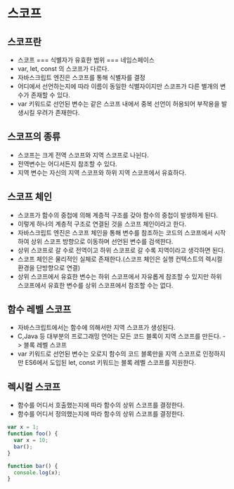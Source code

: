 # 스코프

## 스코프란

- 스코프 === 식별자가 유효한 범위 === 네임스페이스
- var, let, const 의 스코프가 다르다.
- 자바스크립트 엔진은 스코프를 통해 식별자를 결정
- 어디에서 선언하는지에 따라 이름이 동일한 식별자이지만 스코프가 다른 별개의 변수가 존재할 수 있다.
- var 키워드로 선언된 변수는 같은 스코프 내에서 중복 선언이 허용되어 부작용을 발생시킬 우려가 존재한다.

## 스코프의 종류

- 스코프는 크게 전역 스코프와 지역 스코프로 나뉜다.
- 전역변수는 어디서든지 참조할 수 있다.
- 지역 변수는 자신의 지역 스코프와 하위 지역 스코프에서 유효하다.

## 스코프 체인

- 스코프가 함수의 중첩에 의해 계층적 구조를 갖아 함수의 중첩이 발생하게 된다.
- 이렇게 하나의 계층적 구조로 연결된 것을 스코프 체인이라고 한다.
- 자바스크립트 엔진은 스코프 체인을 통해 변수를 참조하는 코드의 스코프에서 시작하여 상위 스코프 방향으로 이동하며 선언된 변수를 검색한다.
- 상위 스코프로 갈 수로 전역이고 하위 스코프로 갈 수록 지역이라고 생각하면 된다.
- 스코프 체인은 물리적인 실체로 존재한다.(스코프 체인은 실행 컨텍스트의 렉시컬 환경을 단방향으로 연결)
- 상위 스코프에서 유효한 변수는 하위 스코프에서 자유롭게 참조할 수 있지만 하위 스코프에서 유효한 변수를 상위 스코프에서 참조할 수는 없다.

## 함수 레벨 스코프

- 자바스크립트에서는 함수에 의해서만 지역 스코프가 생성된다.
- C,Java 등 대부분의 프로그래밍 언어는 모든 코드 블록이 지역 스코프를 만든다. -> 블록 레벨 스코프
- var 키워드로 선언된 변수는 오로지 함수의 코드 블록만을 지역 스코프로 인정하지만 ES6에서 도입된 let, const 키워드는 블록 레벨 스코프를 지원한다.

## 렉시컬 스코프

- 함수를 어디서 호출했는지에 따라 함수의 상위 스코프를 결정한다.
- 함수를 어디서 정의했는지에 따라 함수의 상위 스코프를 결정한다.

```javascript
var x = 1;
function foo() {
  var x = 10;
  bar();
}

function bar() {
  console.log(x);
}
```
